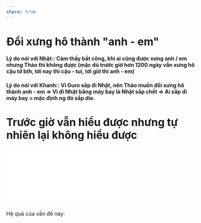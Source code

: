 ```yaml
---
share: true
---
```

# Đổi xưng hô thành "anh - em"
#### Lý do nói với Nhật:: Cảm thấy bất công, khi ai cũng được xưng anh / em nhưng Thảo thì không được (mặc dù trước giờ hơn 1200 ngày vẫn xưng hô cậu tớ bth, tới nay thì cậu - tui, tới giờ thì anh - em)
#### Lý do nói với Khanh:: Vì Guro sắp đi Nhật, nên Thảo muốn đổi xưng hô thành anh - em => Vì đi Nhật bằng máy bay là Nhật sắp chết => Ai sắp đi máy bay = mặc định ng đó sắp die.

# Trước giờ vẫn hiểu được nhưng tự nhiên lại không hiểu được
![Cần được cấp phép mới được quyền hạnh phúc > Câu chuyện 1](../Quan%20%C4%91i%E1%BB%83m,%20th%C3%A1i%20%C4%91%E1%BB%99,%20nguy%C3%AAn%20t%E1%BA%AFc%20s%E1%BB%91ng,%20%C4%91i%E1%BB%81u%20m%C3%ACnh%20th%E1%BA%A5y%20ho%E1%BA%B7c%20c%E1%BA%A3m%20nh%E1%BA%ADn/C%E1%BA%A7n%20%C4%91%C6%B0%E1%BB%A3c%20c%E1%BA%A5p%20ph%C3%A9p%20m%E1%BB%9Bi%20%C4%91%C6%B0%E1%BB%A3c%20quy%E1%BB%81n%20h%E1%BA%A1nh%20ph%C3%BAc.md#cau-chuyen-1)


Hệ quả của vấn đề này:

